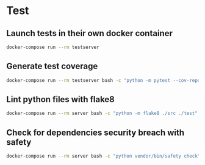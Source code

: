 # Test

## Launch tests in their own docker container

```sh { name=test.server }
docker-compose run --rm testserver
```

## Generate test coverage

```sh { name=test.coverage }
docker-compose run --rm testserver bash -c "python -m pytest --cov-report term --cov-report html:coverage --cov-config setup.cfg --cov=src/ test/"
```

## Lint python files with flake8

```sh { name=test.lint }
docker-compose run --rm server bash -c "python -m flake8 ./src ./test"
```

## Check for dependencies security breach with safety

```sh { name=test.safety }
docker-compose run --rm server bash -c "python vendor/bin/safety check"
```

